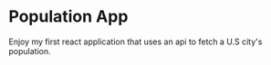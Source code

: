 # Population App

Enjoy my first react application that uses an api to fetch a U.S city's population.

